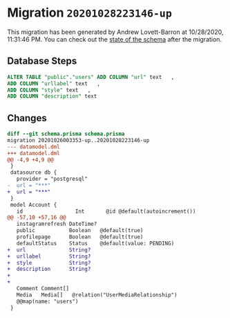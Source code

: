 # Migration `20201028223146-up`

This migration has been generated by Andrew Lovett-Barron at 10/28/2020, 11:31:46 PM.
You can check out the [state of the schema](./schema.prisma) after the migration.

## Database Steps

```sql
ALTER TABLE "public"."users" ADD COLUMN "url" text   ,
ADD COLUMN "urllabel" text   ,
ADD COLUMN "style" text   ,
ADD COLUMN "description" text   
```

## Changes

```diff
diff --git schema.prisma schema.prisma
migration 20201026003353-up..20201028223146-up
--- datamodel.dml
+++ datamodel.dml
@@ -4,9 +4,9 @@
 }
 datasource db {
   provider = "postgresql"
-  url = "***"
+  url = "***"
 }
 model Account {
   id                 Int       @id @default(autoincrement())
@@ -57,10 +57,16 @@
   instagramrefresh DateTime?
   public           Boolean   @default(true)
   profilepage      Boolean   @default(true)
   defaultStatus    Status    @default(value: PENDING)
+  url              String?
+  urllabel         String?
+  style            String?
+  description      String?
+
+
   Comment Comment[]
   Media   Media[]   @relation("UserMediaRelationship")
   @@map(name: "users")
 }
```



